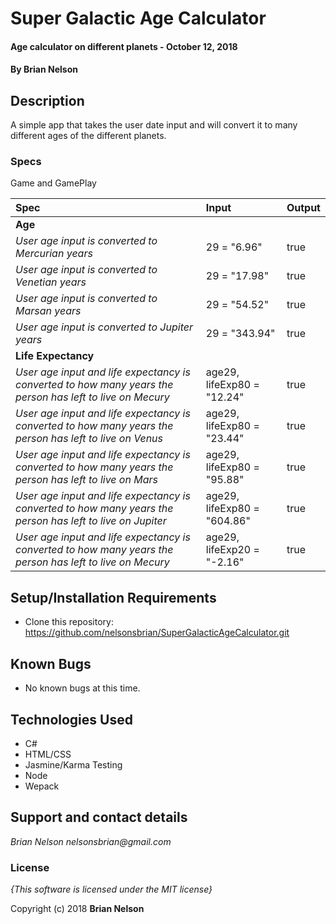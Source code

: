 # Super Galactic Age Calculator

#### Age calculator on different planets - October 12, 2018

#### By **Brian Nelson**

## Description

A simple app that takes the user date input and will convert it to many different ages of the different planets.

### Specs    

Game and GamePlay

| Spec | Input | Output |
| :-----------------  | :------------- | :---------- |
| **Age** |  |  |
| *User age input is converted to Mercurian years* | 29 = "6.96" | true |
| *User age input is converted to Venetian years* | 29 = "17.98" | true |
| *User age input is converted to Marsan years* | 29 = "54.52" | true |
| *User age input is converted to Jupiter years* | 29 = "343.94" | true |
| **Life Expectancy** |  |  |
| *User age input and life expectancy is converted to how many years the person has left to live on Mecury* | age29, lifeExp80 = "12.24" | true |
| *User age input and life expectancy is converted to how many years the person has left to live on Venus* | age29, lifeExp80 = "23.44" | true |
| *User age input and life expectancy is converted to how many years the person has left to live on Mars* | age29, lifeExp80 = "95.88" | true |
| *User age input and life expectancy is converted to how many years the person has left to live on Jupiter* | age29, lifeExp80 = "604.86" | true |
| *User age input and life expectancy is converted to how many years the person has left to live on Mecury* | age29, lifeExp20 = "-2.16" | true |

## Setup/Installation Requirements

* Clone this repository: https://github.com/nelsonsbrian/SuperGalacticAgeCalculator.git

## Known Bugs
* No known bugs at this time.

## Technologies Used
* C#
* HTML/CSS
* Jasmine/Karma Testing
* Node
* Wepack

## Support and contact details

_Brian Nelson nelsonsbrian@gmail.com_

### License

*{This software is licensed under the MIT license}*

Copyright (c) 2018 **Brian Nelson**
